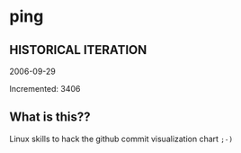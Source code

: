 # ping

## HISTORICAL ITERATION
2006-09-29

Incremented: 3406

## What is this?? 
Linux skills to hack the github commit visualization chart `;-)`
